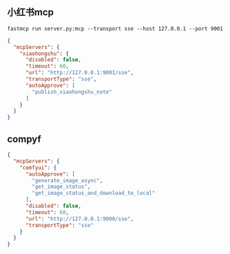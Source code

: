 ## 小红书mcp
`fastmcp run server.py:mcp --transport sse --host 127.0.0.1 --port 9001`

```json
{
  "mcpServers": {
    "xiaohongshu": {
      "disabled": false,
      "timeout": 60,
      "url": "http://127.0.0.1:9001/sse",
      "transportType": "sse",
      "autoApprove": [
        "publish_xiaohongshu_note"
      ]
    }
  }
}
```

## compyf

```json
{
  "mcpServers": {
    "comfyui": {
      "autoApprove": [
        "generate_image_async",
        "get_image_status",
        "get_image_status_and_download_to_local"
      ],
      "disabled": false,
      "timeout": 60,
      "url": "http://127.0.0.1:9000/sse",
      "transportType": "sse"
    }
  }
}
```
